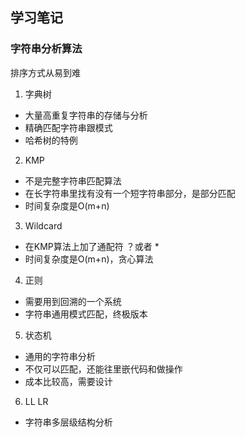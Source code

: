 ## 学习笔记

### 字符串分析算法

排序方式从易到难

1. 字典树  
- 大量高重复字符串的存储与分析
- 精确匹配字符串跟模式
- 哈希树的特例

2. KMP  
- 不是完整字符串匹配算法
- 在长字符串里找有没有一个短字符串部分，是部分匹配
- 时间复杂度是O(m+n)

3. Wildcard  
- 在KMP算法上加了通配符 ？或者 *
- 时间复杂度是O(m+n)，贪心算法

4. 正则  
- 需要用到回溯的一个系统
- 字符串通用模式匹配，终极版本

5. 状态机  
- 通用的字符串分析
- 不仅可以匹配，还能往里嵌代码和做操作
- 成本比较高，需要设计

6. LL LR  
- 字符串多层级结构分析